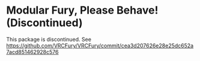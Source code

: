 ﻿Modular Fury, Please Behave! (Discontinued)
=====

This package is discontinued. See https://github.com/VRCFury/VRCFury/commit/cea3d207626e28e25dc652a7acd851462928c576
